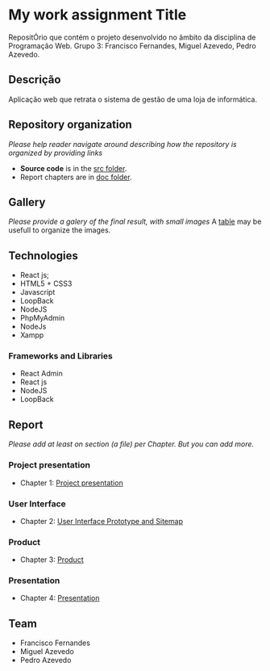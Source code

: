 # My work assignment Title

RepositÓrio que contém o projeto desenvolvido no âmbito da disciplina de Programação Web.
Grupo 3: Francisco Fernandes, Miguel Azevedo, Pedro Azevedo.

## Descrição

Aplicação web que  retrata o sistema de gestão de uma loja de informática.

## Repository organization

_Please help reader navigate around describing how the repository is organized by providing links_
* **Source code** is in the [src folder](https://github.com/exemploTrabalho/report/src).
* Report chapters are in [doc folder](https://github.com/exemploTrabalho/report/doc).

## Gallery

_Please provide a galery of the final result, with small images_
A [table](https://www.markdownguide.org/extended-syntax/#tables) may be usefull to organize the images.

## Technologies

* React js;
* HTML5 + CSS3
* Javascript
* LoopBack
* NodeJS
* PhpMyAdmin
* NodeJs
* Xampp

### Frameworks and Libraries

* React Admin
* React js
* NodeJS
* LoopBack

## Report
_Please add at least on section (a file) per Chapter. But you can add more._

### Project presentation
* Chapter 1: [Project presentation](doc/c1.md)
### User Interface 
* Chapter 2: [User Interface Prototype and Sitemap](doc/c2.md)
### Product
* Chapter 3: [Product](doc/c3.md)
### Presentation
* Chapter 4: [Presentation](doc/c4.md)

## Team
* Francisco Fernandes
* Miguel Azevedo
* Pedro Azevedo
